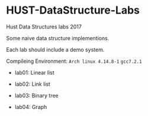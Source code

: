 # HUST-DataStructure-Labs

Hust Data Structures labs 2017

Some naive data structure implementions.

Each lab should include a demo system.

Compileing Environment: `Arch linux 4.14.8-1` `gcc7.2.1`

* lab01: Linear list

* lab02: Link list

* lab03: Binary tree

* lab04: Graph
